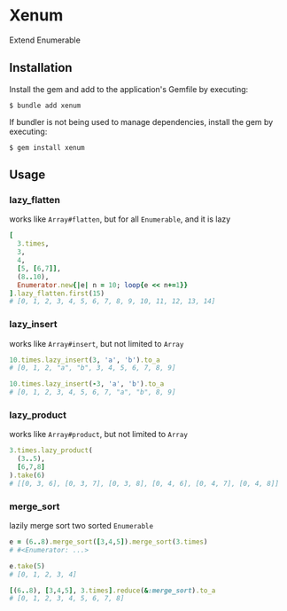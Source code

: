 # Xenum

Extend Enumerable

## Installation

Install the gem and add to the application's Gemfile by executing:

    $ bundle add xenum

If bundler is not being used to manage dependencies, install the gem by executing:

    $ gem install xenum

## Usage

### lazy_flatten

works like `Array#flatten`, but for all `Enumerable`, and it is lazy

```ruby
[
  3.times,
  3,
  4,
  [5, [6,7]],
  (8..10),
  Enumerator.new{|e| n = 10; loop{e << n+=1}}
].lazy_flatten.first(15)
# [0, 1, 2, 3, 4, 5, 6, 7, 8, 9, 10, 11, 12, 13, 14]
```

### lazy_insert

works like `Array#insert`, but not limited to `Array`

```ruby
10.times.lazy_insert(3, 'a', 'b').to_a
# [0, 1, 2, "a", "b", 3, 4, 5, 6, 7, 8, 9]

10.times.lazy_insert(-3, 'a', 'b').to_a
# [0, 1, 2, 3, 4, 5, 6, 7, "a", "b", 8, 9]
```

### lazy_product

works like `Array#product`, but not limited to `Array`

```ruby
3.times.lazy_product(
  (3..5),
  [6,7,8]
).take(6)
# [[0, 3, 6], [0, 3, 7], [0, 3, 8], [0, 4, 6], [0, 4, 7], [0, 4, 8]]
```

### merge_sort

lazily merge sort two sorted `Enumerable`

```ruby
e = (6..8).merge_sort([3,4,5]).merge_sort(3.times)
# #<Enumerator: ...>

e.take(5)
# [0, 1, 2, 3, 4]

[(6..8), [3,4,5], 3.times].reduce(&:merge_sort).to_a
# [0, 1, 2, 3, 4, 5, 6, 7, 8]
```
